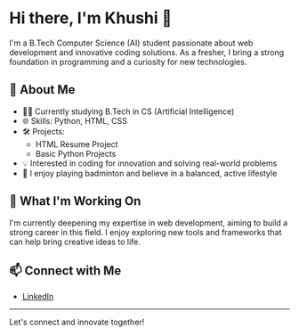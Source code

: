 # Hi there, I'm Khushi 👋

I'm a B.Tech Computer Science (AI) student passionate about web development and innovative coding solutions. As a fresher, I bring a strong foundation in programming and a curiosity for new technologies.

## 🚀 About Me

- 👩‍💻 Currently studying B.Tech in CS (Artificial Intelligence)
- 🌐 Skills: Python, HTML, CSS
- 🛠️ Projects: 
  - HTML Resume Project
  - Basic Python Projects
- 💡 Interested in coding for innovation and solving real-world problems
- 🏸 I enjoy playing badminton and believe in a balanced, active lifestyle

## 🌱 What I'm Working On

I'm currently deepening my expertise in web development, aiming to build a strong career in this field. I enjoy exploring new tools and frameworks that can help bring creative ideas to life.

## 📫 Connect with Me

- [LinkedIn](https://www.linkedin.com/in/khushi-khandelwal-67a78a32b)

---

Let's connect and innovate together!
